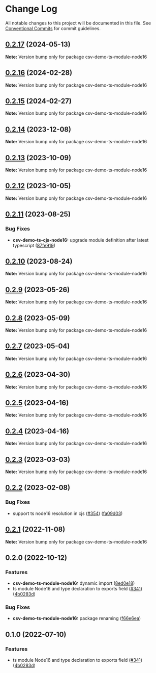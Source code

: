 # Change Log

All notable changes to this project will be documented in this file.
See [Conventional Commits](https://conventionalcommits.org) for commit guidelines.

## [0.2.17](https://github.com/adaltas/node-csv/compare/csv-demo-ts-module-node16@0.2.16...csv-demo-ts-module-node16@0.2.17) (2024-05-13)

**Note:** Version bump only for package csv-demo-ts-module-node16





## [0.2.16](https://github.com/adaltas/node-csv/compare/csv-demo-ts-module-node16@0.2.15...csv-demo-ts-module-node16@0.2.16) (2024-02-28)

**Note:** Version bump only for package csv-demo-ts-module-node16





## [0.2.15](https://github.com/adaltas/node-csv/compare/csv-demo-ts-module-node16@0.2.14...csv-demo-ts-module-node16@0.2.15) (2024-02-27)

**Note:** Version bump only for package csv-demo-ts-module-node16





## [0.2.14](https://github.com/adaltas/node-csv/compare/csv-demo-ts-module-node16@0.2.13...csv-demo-ts-module-node16@0.2.14) (2023-12-08)

**Note:** Version bump only for package csv-demo-ts-module-node16





## [0.2.13](https://github.com/adaltas/node-csv/compare/csv-demo-ts-module-node16@0.2.12...csv-demo-ts-module-node16@0.2.13) (2023-10-09)

**Note:** Version bump only for package csv-demo-ts-module-node16





## [0.2.12](https://github.com/adaltas/node-csv/compare/csv-demo-ts-module-node16@0.2.11...csv-demo-ts-module-node16@0.2.12) (2023-10-05)

**Note:** Version bump only for package csv-demo-ts-module-node16





## [0.2.11](https://github.com/adaltas/node-csv/compare/csv-demo-ts-module-node16@0.2.10...csv-demo-ts-module-node16@0.2.11) (2023-08-25)


### Bug Fixes

* **csv-demo-ts-cjs-node16:** upgrade module definition after latest typescript ([87fe919](https://github.com/adaltas/node-csv/commit/87fe91996fb2a8895c252177fca4f0cb59a518f9))



## [0.2.10](https://github.com/adaltas/node-csv/compare/csv-demo-ts-module-node16@0.2.9...csv-demo-ts-module-node16@0.2.10) (2023-08-24)

**Note:** Version bump only for package csv-demo-ts-module-node16





## [0.2.9](https://github.com/adaltas/node-csv/compare/csv-demo-ts-module-node16@0.2.8...csv-demo-ts-module-node16@0.2.9) (2023-05-26)

**Note:** Version bump only for package csv-demo-ts-module-node16





## [0.2.8](https://github.com/adaltas/node-csv/compare/csv-demo-ts-module-node16@0.2.7...csv-demo-ts-module-node16@0.2.8) (2023-05-09)

**Note:** Version bump only for package csv-demo-ts-module-node16





## [0.2.7](https://github.com/adaltas/node-csv/compare/csv-demo-ts-module-node16@0.2.6...csv-demo-ts-module-node16@0.2.7) (2023-05-04)

**Note:** Version bump only for package csv-demo-ts-module-node16





## [0.2.6](https://github.com/adaltas/node-csv/compare/csv-demo-ts-module-node16@0.2.5...csv-demo-ts-module-node16@0.2.6) (2023-04-30)

**Note:** Version bump only for package csv-demo-ts-module-node16





## [0.2.5](https://github.com/adaltas/node-csv/compare/csv-demo-ts-module-node16@0.2.3...csv-demo-ts-module-node16@0.2.5) (2023-04-16)

**Note:** Version bump only for package csv-demo-ts-module-node16





## [0.2.4](https://github.com/adaltas/node-csv/compare/csv-demo-ts-module-node16@0.2.3...csv-demo-ts-module-node16@0.2.4) (2023-04-16)

**Note:** Version bump only for package csv-demo-ts-module-node16





## [0.2.3](https://github.com/adaltas/node-csv/compare/csv-demo-ts-module-node16@0.2.2...csv-demo-ts-module-node16@0.2.3) (2023-03-03)

**Note:** Version bump only for package csv-demo-ts-module-node16





## [0.2.2](https://github.com/adaltas/node-csv/compare/csv-demo-ts-module-node16@0.2.1...csv-demo-ts-module-node16@0.2.2) (2023-02-08)


### Bug Fixes

* support ts node16 resolution in cjs ([#354](https://github.com/adaltas/node-csv/issues/354)) ([fa09d03](https://github.com/adaltas/node-csv/commit/fa09d03aaf0008b2790656871ca6b2c4be12d14c))



## [0.2.1](https://github.com/adaltas/node-csv/compare/csv-demo-ts-module-node16@0.2.0...csv-demo-ts-module-node16@0.2.1) (2022-11-08)

**Note:** Version bump only for package csv-demo-ts-module-node16





## 0.2.0 (2022-10-12)


### Features

* **csv-demo-ts-module-node16:** dynamic import ([8ed0e18](https://github.com/adaltas/node-csv/commit/8ed0e186c9422ba5238b9e9c4adb9e94f8be4332))
* ts module Node16 and type declaration to exports field ([#341](https://github.com/adaltas/node-csv/issues/341)) ([4b0283d](https://github.com/adaltas/node-csv/commit/4b0283d17b7fa46daa1f87380759ba72c71ec79b))


### Bug Fixes

* **csv-demo-ts-module-node16:** package renaming ([f66e6ea](https://github.com/adaltas/node-csv/commit/f66e6ea9b8c107499b5da5f8ea212426a4498305))



## 0.1.0 (2022-07-10)


### Features

* ts module Node16 and type declaration to exports field ([#341](https://github.com/adaltas/node-csv/issues/341)) ([4b0283d](https://github.com/adaltas/node-csv/commit/4b0283d17b7fa46daa1f87380759ba72c71ec79b))
